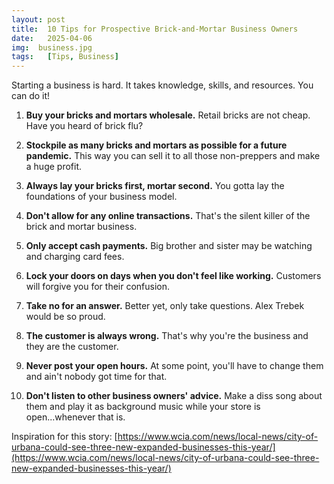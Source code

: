 ```yaml
---
layout: post
title:  10 Tips for Prospective Brick-and-Mortar Business Owners
date:   2025-04-06
img:  business.jpg
tags:   [Tips, Business]
---
```


Starting a business is hard. It takes knowledge, skills, and resources. You can do it!

1. **Buy your bricks and mortars wholesale.** Retail bricks are not cheap. Have you heard of brick flu?

2. **Stockpile as many bricks and mortars as possible for a future pandemic.** This way you can sell it to all those non-preppers and make a huge profit.

3. **Always lay your bricks first, mortar second.** You gotta lay the foundations of your business model.

4. **Don't allow for any online transactions.** That's the silent killer of the brick and mortar business.	

5. **Only accept cash payments.** Big brother and sister may be watching and charging card fees.

6. **Lock your doors on days when you don't feel like working.** Customers will forgive you for their confusion.

7. **Take no for an answer.** Better yet, only take questions. Alex Trebek would be so proud.

8. **The customer is always wrong.** That's why you're the business and they are the customer.

9. **Never post your open hours.** At some point, you'll have to change them and ain't nobody got time for that.

10. **Don't listen to other business owners' advice.** Make a diss song about them and play it as background music while your store is open...whenever that is.

Inspiration for this story: [https://www.wcia.com/news/local-news/city-of-urbana-could-see-three-new-expanded-businesses-this-year/](https://www.wcia.com/news/local-news/city-of-urbana-could-see-three-new-expanded-businesses-this-year/)
